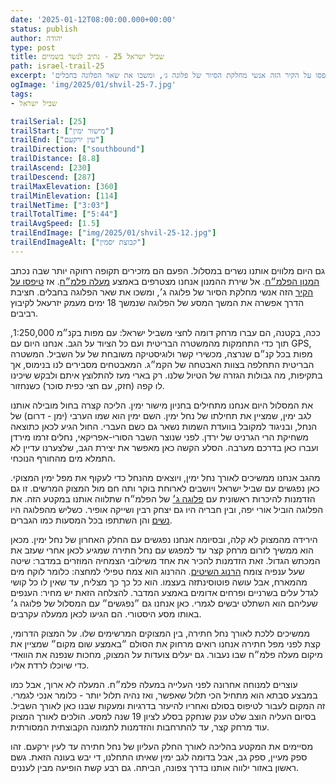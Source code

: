 ```yaml
---
date: '2025-01-12T08:00:00.000+00:00'
status: publish
author: יהודה
type: post
title: שביל ישראל 25 - נתיב לנשר בשמיים
path: israel-trail-25
excerpt: 'גם היום מלווים אותנו נשרים במסלול. הפעם הם מזכירים תקופה רחוקה יותר שבה נכתב המנון הפלמ״ח. אל שירת ההמנון אנחנו מצטרפים באמצע מעלה פלמ״ח. אז טיפסו על הקיר הזה אנשי מחלקת הסיור של פלוגה ג׳, ומשכו את שאר הפלוגה בחבלים.'
ogImage: 'img/2025/01/shvil-25-7.jpg'
tags:
- שביל ישראל

trailSerial: [25]
trailStart: ["מישור ימין"]
trailEnd: ["עין ירקעם"]
trailDirection: ["southbound"]
trailDistance: [8.8]
trailAscend: [230]
trailDescend: [287]
trailMaxElevation: [360]
trailMinElevation: [114]
trailNetTime: ["3:03"]
trailTotalTime: ["5:44"]
trailAvgSpeed: [1.5]
trailEndImage: ["img/2025/01/shvil-25-12.jpg"]
trailEndImageAlt: ["קבוצת יסמין"]
--- 
```


גם היום מלווים אותנו נשרים במסלול. הפעם הם מזכירים תקופה רחוקה יותר שבה נכתב [המנון הפלמ״ח](https://www.zemereshet.co.il/m/song.asp?id=129). אל שירת ההמנון אנחנו מצטרפים באמצע [מעלה פלמ״ח](https://he.wikipedia.org/wiki/%D7%9E%D7%A2%D7%9C%D7%94_%D7%A4%D7%9C%D7%9E%22%D7%97). אז [טיפסו על הקיר](https://onegshabbat.blogspot.com/2014/05/blog-post.html) הזה אנשי מחלקת הסיור של פלוגה ג׳, ומשכו את שאר הפלוגה בחבלים. חציבת הדרך אפשרה את המשך המסע של הפלוגה שנמשך 18 ימים מעמק יזרעאל לקיבוץ רביבים. 

ככה, בקטנה, הם עברו מרחק דומה לחצי משביל ישראל: עם מפות בקנ״מ 1:250,000, תוך כדי התחמקות מהמשטרה הבריטית ועם כל הציוד על הגב. אנחנו היום עם GPS, מפות בכל קנ״ם שנרצה, מכשירי קשר ולוגיסטיקה משובחת של על השביל. המשטרה הבריטית התחלפה בצוות האבטחה של הקמ״ג. המאבטחים מסבירים לנו בנימוס, אך בתקיפות, מה גבולות הגזרה של הטיול שלנו. רק בארי מעז להתלוצץ איתם ולבקש שיכינו לו קפה (חזק, עם חצי כפית סוכר) כשנחזור. 

את המסלול היום אנחנו מתחילים בחניון מישור ימין. הליכה קצרה בחול מובילה אותנו לגב ימין, שמציין את תחילתו של נחל ימין. השם ימין הוא שמו הערבי (ימן - דרום) של הנחל, ובניגוד למקובל בוועדת השמות נשאר גם כשם העברי. החול הגיע לכאן כתוצאה משחיקת הרי הגרניט של ירדן. לפני שנוצר השבר הסורי-אפריקאי, נחלים זרמו מירדן ועברו כאן בדרכם מערבה. הסלע הקשה כאן מאפשר את יצירת הגב, שלצערנו עדיין לא התמלא מים מהחורף הנוכחי. 

מהגב אנחנו ממשיכים לאורך נחל ימין, ויוצאים מהנחל כדי לעקוף את מפל ימין המצוקי. כאן נפגשים עם שביל ישראל ויושבים לארוחת בוקר ותה חם מול המצוק המרשים. זו גם הזדמנות להיכרות ראשונית עם [פלוגה ג׳](https://palmach.org.il/history/database/?itemId=6207) של הפלמ״ח שתלווה אותנו במקטע הזה. את הפלוגה הוביל אורי יפה, ובין חבריה היו גם יצחק רבין ושייקה אופיר. כשליש מהפלוגה היו [נשים](https://palmach.org.il/history/database/?itemId=5470) והן השתתפו בכל המסעות כמו הגברים. 

הירידה מהמצוק לא קלה, ובסיומה אנחנו נפגשים עם החלק האחרון של נחל ימין. מכאן הוא ממשיך לזרום מרחק קצר עד למפגש עם נחל חתירה שמגיע לכאן אחרי שעזב את המכתש הגדול. זאת הזדמנות להכיר את אחד משילובי הצמחיה המוזרים במדבר: שיטה שעל ענפיה צומח [הרנוג השיטים](https://he.wikipedia.org/wiki/%D7%94%D7%A8%D7%A0%D7%95%D7%92_%D7%94%D7%A9%D7%99%D7%98%D7%99%D7%9D). ההרנוג הוא צמח טפילי למחצה: כלומר לוקח מים מהמארח, אבל עושה פוטוסינתזה בעצמו. הוא כל כך כך מצליח, עד שאין לו כל קושי לגדל עלים בשרניים ופרחים אדומים באמצע המדבר. להצלחה הזאת יש מחיר: הענפים שעליהם הוא השתלט יבשים לגמרי. כאן אנחנו גם ״נפגשים״ עם המסלול של פלוגה ג׳ באותו מסע היסטורי. הם הגיעו לכאן ממעלה עקרבים. 

ממשיכים ללכת לאורך נחל חתירה, בין המצוקים המרשימים שלו. על המצוק הדרומי, קצת לפני מפל חתירה אנחנו רואים מרחוק את הסולם ״באמצע שום מקום״ שמציין את מיקום מעלה פלמ״ח שבו נעבור. גם יעלים צועדות על המצוק, מחכות שנפנה את הוואדי כדי שיוכלו לרדת אליו. 

עוצרים למנוחה אחרונה לפני העלייה במעלה פלמ״ח. המעלה לא ארוך, אבל כמו במבצע סבתא הוא מתחיל הכי תלול שאפשר, ואז נהיה תלול יותר - כלומר אנכי לגמרי. זה המקום לעבור לטיפוס בסולם ואחריו להיעזר בדרגיות ומעקות שבנו כאן לאורך השביל. בסיום העליה הוצב שלט ענק שנחקק בסלע לציון 19 שנה למסע. הולכים לאורך המצוק עוד מרחק קצר, עד להתרחבות והזדמנות לתמונה הקבוצתית המסורתית. 

מסיימים את המקטע בהליכה לאורך החלק העליון של נחל חתירה עד לעין ירקעם. זהו ספק מעיין, ספק גב, אבל בדומה לגב ימין שאיתו התחלנו, די יבש בעונה הזאת. גשם ראשון באזור ילווה אותנו בדרך צפונה, הביתה. גם רבע קשת הופיעה מבין לעננים. 
